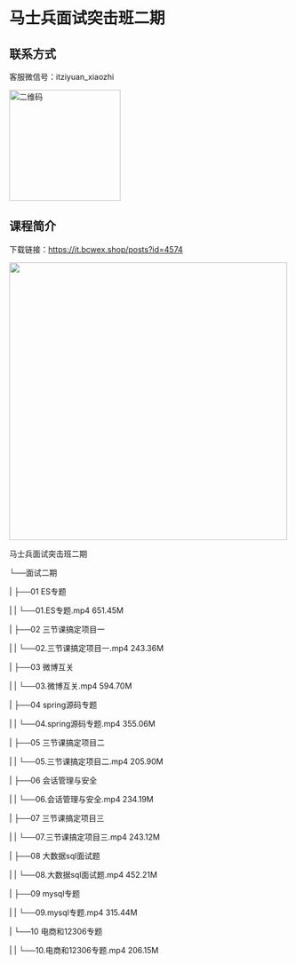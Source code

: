 # 马士兵面试突击班二期

## 联系方式

客服微信号：itziyuan_xiaozhi

<img src="https://ziyuanyun.oss-cn-guangzhou.aliyuncs.com/common/20240614073449/666b82192834a.jpg" width="200" height="200" alt="二维码">

## 课程简介

下载链接：https://it.bcwex.shop/posts?id=4574

<img src="https://ziyuanyun.oss-cn-guangzhou.aliyuncs.com/yun/20241129105747/67492dab066f4.jpg" width="500" alt="">

  

 马士兵面试突击班二期

 └──面试二期

 | ├──01 ES专题

 | | └──01.ES专题.mp4 651.45M

 | ├──02 三节课搞定项目一

 | | └──02.三节课搞定项目一.mp4 243.36M

 | ├──03 微博互关

 | | └──03.微博互关.mp4 594.70M

 | ├──04 spring源码专题

 | | └──04.spring源码专题.mp4 355.06M

 | ├──05 三节课搞定项目二

 | | └──05.三节课搞定项目二.mp4 205.90M

 | ├──06 会话管理与安全

 | | └──06.会话管理与安全.mp4 234.19M

 | ├──07 三节课搞定项目三

 | | └──07.三节课搞定项目三.mp4 243.12M

 | ├──08 大数据sql面试题

 | | └──08.大数据sql面试题.mp4 452.21M

 | ├──09 mysql专题

 | | └──09.mysql专题.mp4 315.44M

 | └──10 电商和12306专题

 | | └──10.电商和12306专题.mp4 206.15M

  